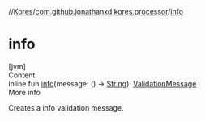 //[Kores](../index.md)/[com.github.jonathanxd.kores.processor](index.md)/[info](info.md)



# info  
[jvm]  
Content  
inline fun [info](info.md)(message: () -> [String](https://kotlinlang.org/api/latest/jvm/stdlib/kotlin/-string/index.html)): [ValidationMessage](-validation-message/index.md)  
More info  


Creates a info validation message.

  



